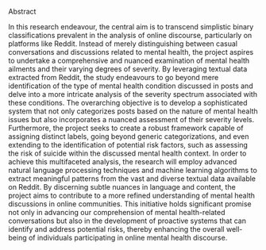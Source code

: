 Abstract

In this research endeavour, the central aim is to transcend simplistic binary classifications prevalent in the analysis of online discourse, particularly on platforms like Reddit. Instead of merely distinguishing between casual conversations and discussions related to mental health, the project aspires to undertake a comprehensive and nuanced examination of mental health ailments and their varying degrees of severity. By leveraging textual data extracted from Reddit, the study endeavours to go beyond mere identification of the type of mental health condition discussed in posts and delve into a more intricate analysis of the severity spectrum associated with these conditions. The overarching objective is to develop a sophisticated system that not only categorizes posts based on the nature of mental health issues but also incorporates a nuanced assessment of their severity levels. Furthermore, the project seeks to create a robust framework capable of assigning distinct labels, going beyond generic categorizations, and even extending to the identification of potential risk factors, such as assessing the risk of suicide within the discussed mental health context.
In order to achieve this multifaceted analysis, the research will employ advanced natural language processing techniques and machine learning algorithms to extract meaningful patterns from the vast and diverse textual data available on Reddit. By discerning subtle nuances in language and content, the project aims to contribute to a more refined understanding of mental health discussions in online communities. This initiative holds significant promise not only in advancing our comprehension of mental health-related conversations but also in the development of proactive systems that can identify and address potential risks, thereby enhancing the overall well-being of individuals participating in online mental health discourse.
